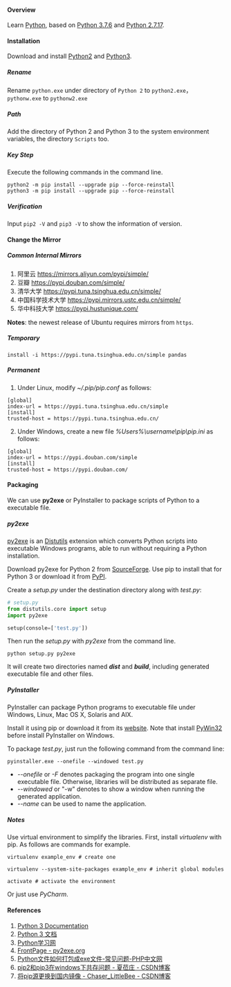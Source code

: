 #### Overview

Learn [Python](https://www.python.org/), based on [Python 3.7.6](https://www.python.org/downloads/release/python-376/) and [Python 2.7.17](https://www.python.org/downloads/release/python-2717/).

#### Installation

Download and install [Python2](https://www.python.org/downloads/release/python-2717/) and [Python3](https://www.python.org/downloads/release/python-376/).

##### Rename

Rename `python.exe` under directory of `Python 2` to `python2.exe`，`pythonw.exe` to `pythonw2.exe`

##### Path

Add the directory of Python 2 and Python 3 to the system environment variables, the directory `Scripts` too.

##### Key Step

Execute the following commands in the command line.

```shell
python2 -m pip install --upgrade pip --force-reinstall
python3 -m pip install --upgrade pip --force-reinstall
```

##### Verification

Input `pip2 -V` and `pip3 -V` to show the information of version.

#### Change the Mirror

##### Common Internal Mirrors

  1. 阿里云 <https://mirrors.aliyun.com/pypi/simple/>
  2. 豆瓣 <https://pypi.douban.com/simple/>
  3. 清华大学 <https://pypi.tuna.tsinghua.edu.cn/simple/>
  4. 中国科学技术大学 <https://pypi.mirrors.ustc.edu.cn/simple/>
  5. 华中科技大学 <https://pypi.hustunique.com/>

**Notes**: the newest release of Ubuntu requires mirrors from `https`.

##### Temporary

```shell
install -i https://pypi.tuna.tsinghua.edu.cn/simple pandas
```

##### Permanent

1. Under Linux, modify *~/.pip/pip.conf* as follows:

```shell
[global]
index-url = https://pypi.tuna.tsinghua.edu.cn/simple
[install]
trusted-host = https://pypi.tuna.tsinghua.edu.cn/
```

2. Under Windows, create a new file *%Users%\username\pip\pip.ini* as follows:

```shell
[global]
index-url = https://pypi.douban.com/simple
[install]
trusted-host = https://pypi.douban.com/
```

#### Packaging

We can use **py2exe** or PyInstaller to package scripts of Python to a executable file.

##### py2exe

[py2exe](http://www.py2exe.org/) is an [Distutils](https://docs.python.org/dev/library/distutils.html) extension which converts Python scripts into executable Windows programs, able to run without requiring a Python installation.

Download py2exe for Python 2 from [SourceForge](https://sourceforge.net/projects/py2exe/files/py2exe/0.6.9/). Use pip to install that for Python 3 or download it from [PyPI](https://pypi.org/project/py2exe/).  

Create a *setup.py* under the destination directory along with *test.py*:

```python
# setup.py
from distutils.core import setup
import py2exe

setup(console=['test.py'])
```

Then run the *setup.py* with *py2exe* from the command line.

```shell
python setup.py py2exe
```

It will create two directories named ***dist*** and ***build***, including generated executable file and other files.

##### PyInstaller

PyInstaller can package Python programs to executable file under Windows, Linux, Mac OS X, Solaris and AIX.

Install it using pip or download it from its [website](http://www.pyinstaller.org/). Note that install [PyWin32](http://sourceforge.net/projects/pywin32/files/pywin32/Build%20217/) before install PyInstaller on Windows.

To package *test.py*, just run the following command from the command line:

```shell
pyinstaller.exe --onefile --windowed test.py
```

- *--onefile* or *-F* denotes packaging the program into one single executable file. Otherwise, libraries will be distributed as separate file.
- *--windowed* or "-w" denotes to show a window when running the generated application.
- *--name* can be used to name the application.

##### Notes

Use virtual environment to simplify the libraries. First, install *virtualenv* with pip. As follows are commands for example.

```shell
virtualenv example_env # create one

virtualenv --system-site-packages example_env # inherit global modules

activate # activate the environment
```
Or just use *PyCharm*.

#### References

1. [Python 3 Documentation](https://docs.python.org/3/)
2. [Python 3 文档](https://docs.python.org/zh-cn/3/)
3. [Python学习网](https://www.py.cn/)
4. [FrontPage - py2exe.org](http://www.py2exe.org/)
5. [Python文件如何打包成exe文件-常见问题-PHP中文网](https://m.php.cn/faq/415527.html)
6. [pip2和pip3在windows下共存问题 - 夏莅庄 - CSDN博客](https://blog.csdn.net/qq_36004598/article/details/78984879)
  7. [将pip源更换到国内镜像 - Chaser_LittleBee - CSDN博客](https://blog.csdn.net/sinat_21591675/article/details/82770360)